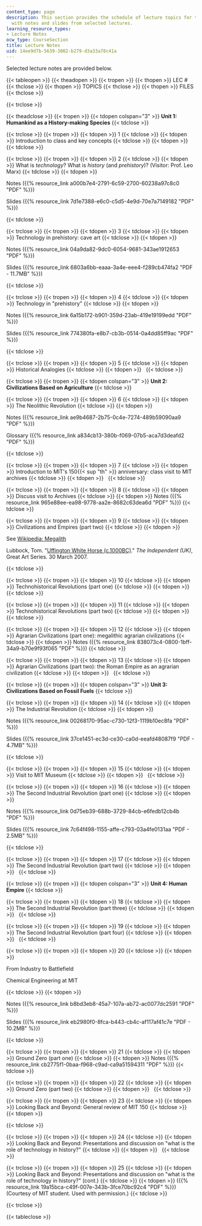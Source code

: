 ```yaml
---
content_type: page
description: This section provides the schedule of lecture topics for the course along
  with notes and slides from selected lectures.
learning_resource_types:
- Lecture Notes
ocw_type: CourseSection
title: Lecture Notes
uid: 14ee9d7b-5639-3002-b279-d3a33a78c41a
---
```


Selected lecture notes are provided below.

{{< tableopen >}}
{{< theadopen >}}
{{< tropen >}}
{{< thopen >}}
LEC #
{{< thclose >}}
{{< thopen >}}
TOPICS
{{< thclose >}}
{{< thopen >}}
FILES
{{< thclose >}}

{{< trclose >}}

{{< theadclose >}}
{{< tropen >}}
{{< tdopen colspan="3" >}}
**Unit 1: Humankind as a History-making Species**
{{< tdclose >}}

{{< trclose >}}
{{< tropen >}}
{{< tdopen >}}
1
{{< tdclose >}}
{{< tdopen >}}
Introduction to class and key concepts
{{< tdclose >}}
{{< tdopen >}}
 
{{< tdclose >}}

{{< trclose >}}
{{< tropen >}}
{{< tdopen >}}
2
{{< tdclose >}}
{{< tdopen >}}
What is _technology_? What is _history_ (and _prehistory_)? (Visitor: Prof. Leo Marx)
{{< tdclose >}}
{{< tdopen >}}


Notes ({{% resource_link a000b7e4-2791-6c59-2700-60238a97c8c0 "PDF" %}})

Slides ({{% resource_link 7d1e7388-e6c0-c5d5-4e9d-70e7a7149182 "PDF" %}})


{{< tdclose >}}

{{< trclose >}}
{{< tropen >}}
{{< tdopen >}}
3
{{< tdclose >}}
{{< tdopen >}}
Technology in prehistory: cave art
{{< tdclose >}}
{{< tdopen >}}


Notes ({{% resource_link 04a9da82-9dc0-6054-9681-343ae1912653 "PDF" %}})

Slides ({{% resource_link 6803a6bb-eaaa-3a4e-eee4-f289cb474fa2 "PDF - 11.7MB" %}})


{{< tdclose >}}

{{< trclose >}}
{{< tropen >}}
{{< tdopen >}}
4
{{< tdclose >}}
{{< tdopen >}}
Technology in "prehistory"
{{< tdclose >}}
{{< tdopen >}}


Notes ({{% resource_link 6a15b172-b901-359d-23ab-419e19199edd "PDF" %}})

Slides ({{% resource_link 774380fa-e8b7-cb3b-0514-0a4dd85ff9ac "PDF" %}})


{{< tdclose >}}

{{< trclose >}}
{{< tropen >}}
{{< tdopen >}}
5
{{< tdclose >}}
{{< tdopen >}}
Historical Analogies
{{< tdclose >}}
{{< tdopen >}}
 
{{< tdclose >}}

{{< trclose >}}
{{< tropen >}}
{{< tdopen colspan="3" >}}
**Unit 2: Civilizations Based on Agriculture**
{{< tdclose >}}

{{< trclose >}}
{{< tropen >}}
{{< tdopen >}}
6
{{< tdclose >}}
{{< tdopen >}}
The Neolithic Revolution
{{< tdclose >}}
{{< tdopen >}}


Notes ({{% resource_link ae9b4687-2b75-0c4e-7274-489b59090aa9 "PDF" %}})

Glossary ({{% resource_link a834cb13-380b-f069-07b5-aca7d3deafd2 "PDF" %}})


{{< tdclose >}}

{{< trclose >}}
{{< tropen >}}
{{< tdopen >}}
7
{{< tdclose >}}
{{< tdopen >}}
Introduction to MIT's 150{{< sup "th" >}} anniversary: class visit to MIT archives
{{< tdclose >}}
{{< tdopen >}}
 
{{< tdclose >}}

{{< trclose >}}
{{< tropen >}}
{{< tdopen >}}
8
{{< tdclose >}}
{{< tdopen >}}
Discuss visit to Archives
{{< tdclose >}}
{{< tdopen >}}
Notes ({{% resource_link 965e88ee-ea98-9778-aa2e-8682c63dea6d "PDF" %}})
{{< tdclose >}}

{{< trclose >}}
{{< tropen >}}
{{< tdopen >}}
9
{{< tdclose >}}
{{< tdopen >}}
Civilizations and Empires (part two)
{{< tdclose >}}
{{< tdopen >}}


See [Wikipedia: Megalith](http://en.wikipedia.org/wiki/megalith)

Lubbock, Tom. "[Uffington White Horse (c.1000BC)](http://www.independent.co.uk/arts-entertainment/art/great-works/uffington-white-horse-c1000bc-744432.html)." _The Independent (UK)_, Great Art Series. 30 March 2007. 


{{< tdclose >}}

{{< trclose >}}
{{< tropen >}}
{{< tdopen >}}
10
{{< tdclose >}}
{{< tdopen >}}
Technohistorical Revolutions (part one)
{{< tdclose >}}
{{< tdopen >}}
 
{{< tdclose >}}

{{< trclose >}}
{{< tropen >}}
{{< tdopen >}}
11
{{< tdclose >}}
{{< tdopen >}}
Technohistorical Revolutions (part two)
{{< tdclose >}}
{{< tdopen >}}
 
{{< tdclose >}}

{{< trclose >}}
{{< tropen >}}
{{< tdopen >}}
12
{{< tdclose >}}
{{< tdopen >}}
Agrarian Civilizations (part one): megalithic agrarian civilizations
{{< tdclose >}}
{{< tdopen >}}
Notes ({{% resource_link 838073c4-0800-1bff-34a9-b70e9f93f065 "PDF" %}})
{{< tdclose >}}

{{< trclose >}}
{{< tropen >}}
{{< tdopen >}}
13
{{< tdclose >}}
{{< tdopen >}}
Agrarian Civilizations (part two): the Roman Empire as an agrarian civilization
{{< tdclose >}}
{{< tdopen >}}
 
{{< tdclose >}}

{{< trclose >}}
{{< tropen >}}
{{< tdopen colspan="3" >}}
**Unit 3: Civilizations Based on Fossil Fuels**
{{< tdclose >}}

{{< trclose >}}
{{< tropen >}}
{{< tdopen >}}
14
{{< tdclose >}}
{{< tdopen >}}
The Industrial Revolution
{{< tdclose >}}
{{< tdopen >}}


Notes ({{% resource_link 00268170-95ac-c730-12f3-1119b10ec8fa "PDF" %}})

Slides ({{% resource_link 37ce1451-ec3d-ce30-ca0d-eeafd48087f9 "PDF - 4.7MB" %}})


{{< tdclose >}}

{{< trclose >}}
{{< tropen >}}
{{< tdopen >}}
15
{{< tdclose >}}
{{< tdopen >}}
Visit to MIT Museum
{{< tdclose >}}
{{< tdopen >}}
 
{{< tdclose >}}

{{< trclose >}}
{{< tropen >}}
{{< tdopen >}}
16
{{< tdclose >}}
{{< tdopen >}}
The Second Industrial Revolution (part one)
{{< tdclose >}}
{{< tdopen >}}


Notes ({{% resource_link 0d75eb39-688b-3729-84cb-e6fedb12cb4b "PDF" %}})

Slides ({{% resource_link 7c64f498-1155-affe-c793-03a4fe0131aa "PDF - 2.5MB" %}})


{{< tdclose >}}

{{< trclose >}}
{{< tropen >}}
{{< tdopen >}}
17
{{< tdclose >}}
{{< tdopen >}}
The Second Industrial Revolution (part two)
{{< tdclose >}}
{{< tdopen >}}
 
{{< tdclose >}}

{{< trclose >}}
{{< tropen >}}
{{< tdopen colspan="3" >}}
**Unit 4: Human Empire**
{{< tdclose >}}

{{< trclose >}}
{{< tropen >}}
{{< tdopen >}}
18
{{< tdclose >}}
{{< tdopen >}}
The Second Industrial Revolution (part three)
{{< tdclose >}}
{{< tdopen >}}
 
{{< tdclose >}}

{{< trclose >}}
{{< tropen >}}
{{< tdopen >}}
19
{{< tdclose >}}
{{< tdopen >}}
The Second Industrial Revolution (part four)
{{< tdclose >}}
{{< tdopen >}}
 
{{< tdclose >}}

{{< trclose >}}
{{< tropen >}}
{{< tdopen >}}
20
{{< tdclose >}}
{{< tdopen >}}


From Industry to Battlefield

Chemical Engineering at MIT


{{< tdclose >}}
{{< tdopen >}}


Notes ({{% resource_link b8bd3eb8-45a7-107a-ab72-ac0077dc2591 "PDF" %}})

Slides ({{% resource_link eb2980f0-8fca-b443-cb4c-af117af41c7e "PDF - 10.2MB" %}})


{{< tdclose >}}

{{< trclose >}}
{{< tropen >}}
{{< tdopen >}}
21
{{< tdclose >}}
{{< tdopen >}}
Ground Zero (part one)
{{< tdclose >}}
{{< tdopen >}}
Notes ({{% resource_link cb2775f1-0baa-f968-c9ad-ca9a51594311 "PDF" %}})
{{< tdclose >}}

{{< trclose >}}
{{< tropen >}}
{{< tdopen >}}
22
{{< tdclose >}}
{{< tdopen >}}
Ground Zero (part two)
{{< tdclose >}}
{{< tdopen >}}
 
{{< tdclose >}}

{{< trclose >}}
{{< tropen >}}
{{< tdopen >}}
23
{{< tdclose >}}
{{< tdopen >}}
Looking Back and Beyond: General review of MIT 150
{{< tdclose >}}
{{< tdopen >}}

{{< tdclose >}}

{{< trclose >}}
{{< tropen >}}
{{< tdopen >}}
24
{{< tdclose >}}
{{< tdopen >}}
Looking Back and Beyond: Presentations and discussion on "what is the role of technology in history?"
{{< tdclose >}}
{{< tdopen >}}
 
{{< tdclose >}}

{{< trclose >}}
{{< tropen >}}
{{< tdopen >}}
25
{{< tdclose >}}
{{< tdopen >}}
Looking Back and Beyond: Presentations and discussion on "what is the role of technology in history?" (cont.)
{{< tdclose >}}
{{< tdopen >}}
({{% resource_link 19a15bca-c49f-007e-343b-3fce70bc92c4 "PDF" %}}) (Courtesy of MIT student. Used with permission.)
{{< tdclose >}}

{{< trclose >}}

{{< tableclose >}}